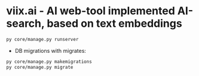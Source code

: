 
# viix.ai - AI web-tool implemented AI-search, based on text embeddings

```bash
py core/manage.py runserver
```

- DB migrations with migrates:
```bash
py core/manage.py makemigrations
py core/manage.py migrate
```
